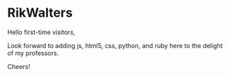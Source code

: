 # RikWalters

Hello first-time visitors,

Look forward to adding js, html5, css, python, and ruby here to the delight of my professors.

Cheers!

